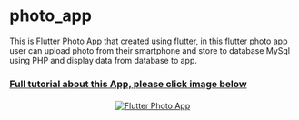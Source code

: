# photo_app

This is Flutter Photo App that created using flutter, in this flutter photo app user can upload photo from their smartphone and store to database MySql using PHP and display data from database to app.

### <a href="https://www.youtube.com/watch?v=j-YCPrJep7M&list=PL0R1bxybMk7aoUPgwC_Cuq1wBvSMayrkF">Full tutorial about this App, please click image below</a>
<p align="center">
 <a href="https://www.youtube.com/watch?v=j-YCPrJep7M&list=PL0R1bxybMk7aoUPgwC_Cuq1wBvSMayrkF" target="_blank"> <img src="https://user-images.githubusercontent.com/33416633/122310139-dd6e2200-cf39-11eb-8a76-75d6b187c865.png" alt="Flutter Photo App" style="vertical-align:top; margin:4px"> </a>
</p>

